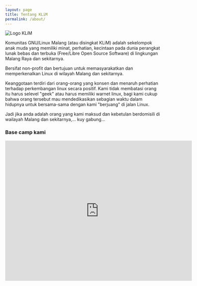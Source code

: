 ```yaml
---
layout: page
title: Tentang KLiM
permalink: /about/
---
```


<img src="{{ site.baseurl }}/assets/logo.png" title="Logo KLiM" alt="Logo KLiM" class="profile">

Komunitas GNU/Linux Malang (atau disingkat KLiM) adalah sekelompok anak muda yang memiliki minat, perhatian, kecintaan pada dunia perangkat lunak bebas dan terbuka (Free/Libre Open Source Software) di lingkungan Malang Raya dan sekitarnya. 

Bersifat non-profit dan bertujuan untuk memasyarakatkan dan memperkenalkan Linux di wilayah Malang dan sekitarnya.

Keanggotaan terdiri dari orang-orang yang konsen dan menaruh perhatian terhadap perkembangan linux secara positif.  Kami tidak membatasi orang itu harus selevel "geek" atau harus memiliki warnet linux, bagi kami cukup bahwa orang tersebut mau mendedikasikan sebagian waktu dalam hidupnya untuk bersama-sama dengan kami "berjuang" di jalan Linux.

Jadi jika anda adalah orang yang kami maksud dan kebetulan berdomisili di wailayah Malang dan sekitarnya,… kuy gabung...

### Base camp kami
<p align="center">
<iframe src="https://www.google.com/maps/embed?pb=!1m18!1m12!1m3!1d3951.668372169651!2d112.59439301477909!3d-7.929662594288022!2m3!1f0!2f0!3f0!3m2!1i1024!2i768!4f13.1!3m3!1m2!1s0x2e7882189ba64869%3A0xebe54566c8047400!2sWerkudara%20Ayam%20Geprek%26Cafe!5e0!3m2!1sen!2sid!4v1567861961407!5m2!1sen!2sid" width="600" height="450" frameborder="0" style="border:0;" allowfullscreen=""></iframe>
</p>
